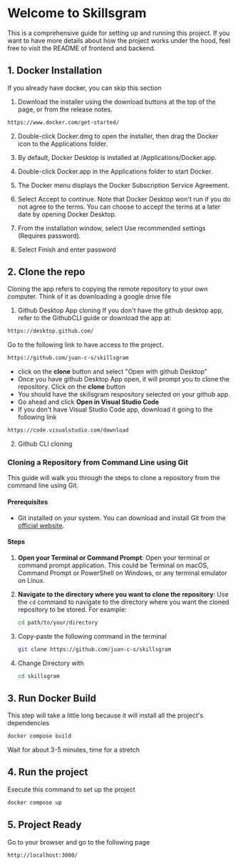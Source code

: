 # Welcome to Skillsgram
This is a comprehensive guide for setting up and running this project. If you want to have more details about how the project works under the hood, feel free to visit the README of frontend and backend.

## 1. Docker Installation
If you already have docker, you can skip this section
1. Download the installer using the download buttons at the top of the page, or from the release notes.
```sh
https://www.docker.com/get-started/
```
2. Double-click Docker.dmg to open the installer, then drag the Docker icon to the Applications folder. 
3. By default, Docker Desktop is installed at /Applications/Docker.app.

4. Double-click Docker.app in the Applications folder to start Docker.

5. The Docker menu displays the Docker Subscription Service Agreement.

6. Select Accept to continue. Note that Docker Desktop won't run if you do not agree to the terms. You can choose to accept the terms at a later date by opening Docker Desktop.
7. From the installation window, select Use recommended settings (Requires password).
8. Select Finish and enter password

## 2. Clone the repo
Cloning the app refers to copying the remote repository to your own computer. Think of it as downloading a google drive file

1. Github Desktop App cloning
If you don't have the github desktop app, refer to the GithubCLI guide or download the app at:
```bash
https://desktop.github.com/
```
Go to the following link to have access to the project. 
```bash
https://github.com/juan-c-s/skillsgram
```
- click on the **clone** button and select "Open with github Desktop"
- Once you have github Desktop App open, it will prompt you to clone the repository. Click on the **clone** button
- You should have the skillsgram respository selected on your github app.
- Go ahead and click **Open in Visual Studio Code**
- If you don't have Visual Studio Code app, download it going to the following link
```sh
https://code.visualstudio.com/download
```
2. Github CLI cloning
### Cloning a Repository from Command Line using Git
This guide will walk you through the steps to clone a repository from the command line using Git.

#### Prerequisites

- Git installed on your system. You can download and install Git from the [official website](https://git-scm.com/).

#### Steps

1. **Open your Terminal or Command Prompt**: Open your terminal or command prompt application. This could be Terminal on macOS, Command Prompt or PowerShell on Windows, or any terminal emulator on Linux.

2. **Navigate to the directory where you want to clone the repository**: Use the `cd` command to navigate to the directory where you want the cloned repository to be stored. For example:
   ```bash
   cd path/to/your/directory
   ```
3. Copy-paste the following command in the terminal
    ```bash
    git clone https://github.com/juan-c-s/skillsgram
    ```
4. Change Directory with 
    ```bash
    cd skillsgram
    ```

## 3. Run Docker Build
This step will take a little long because it will install all the project's dependencies
```bash
docker compose build
```
Wait for about 3-5 minutes, time for a stretch

## 4. Run the project
Execute this command to set up the project
```bash
docker compose up
```

## 5. Project Ready
Go to your browser and go to the following page
```bash
http://localhost:3000/
```
